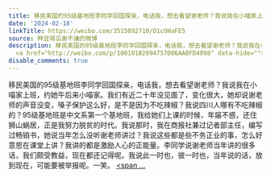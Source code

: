 ```yaml
---
title: 移民美国的95级基地班李同学回国探亲，电话我，想去看望谢老师？我说我在小喵家上班，约她午后来小喵家。我们有近二十年没见面了，变化很大，她却说谢老师的声音...
date: '2024-02-18'
linkTitle: https://weibo.com/3515092710/O1cOHaFE5
source: 种豆得瓜谢不谦的微博
description: 移民美国的95级基地班李同学回国探亲，电话我，想去看望谢老师？我说我在小喵家上班，约她午后来小喵家。我们有近二十年没见面了，变化很大，她却说谢老师的声音没变，嗓子保护这么好，是不是因为不吃辣椒？我说四川人哪有不吃辣椒的？95级基地班是中文系第一个基地班，我给她们上课的时候，年届不惑，还住狮山蜗居，正是我努力脱贫的时代。我说那时，我在商报社兼过记者部主任，编写过畅销书，她说当年怎么没听谢老师讲过？我说这些都是些不务正业的事，怎么好意思在课堂上讲？我讲的都是激励人心的正能量。李同学说谢老师当年讲的很多话，我们颇受教益，现在都还记得呢。我说此一时也，彼一时也，当年说的话，放到现在，可能要被举报呢。一笑。
  <a href="http://weibo.com/p/100101B2094757D06AABFD4098" data-hide=""><span ...
disable_comments: true
---
```

移民美国的95级基地班李同学回国探亲，电话我，想去看望谢老师？我说我在小喵家上班，约她午后来小喵家。我们有近二十年没见面了，变化很大，她却说谢老师的声音没变，嗓子保护这么好，是不是因为不吃辣椒？我说四川人哪有不吃辣椒的？95级基地班是中文系第一个基地班，我给她们上课的时候，年届不惑，还住狮山蜗居，正是我努力脱贫的时代。我说那时，我在商报社兼过记者部主任，编写过畅销书，她说当年怎么没听谢老师讲过？我说这些都是些不务正业的事，怎么好意思在课堂上讲？我讲的都是激励人心的正能量。李同学说谢老师当年讲的很多话，我们颇受教益，现在都还记得呢。我说此一时也，彼一时也，当年说的话，放到现在，可能要被举报呢。一笑。 <a href="http://weibo.com/p/100101B2094757D06AABFD4098" data-hide=""><span ...